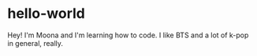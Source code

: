 # hello-world

Hey! I'm Moona and I'm learning how to code. I like BTS and a lot of k-pop in general, really.
